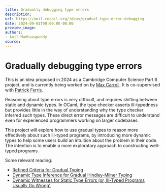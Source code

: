 ```yaml
---
title: Gradually debugging type errors
description:
url: https://anil.recoil.org/ideas/gradual-type-error-debugging
date: 2024-09-01T00:00:00-00:00
preview_image:
authors:
- Anil Madhavapeddy
source:
---
```


<h1>Gradually debugging type errors</h1>
<p>This is an idea proposed in 2024 as a Cambridge Computer Science Part II project, and is currently <span class="idea-ongoing">being worked on</span> by <a href="mailto:mc2372@cam.ac.uk" class="contact">Max Carroll</a>. It is co-supervised with <a href="https://patrick.sirref.org" class="contact">Patrick Ferris</a>.</p>
<p>Reasoning about type errors is very difficult, and requires shifting between
static and dynamic types. In OCaml, the type checker asserts ill-typedness but
provides little in the way of understanding why the type checker inferred such
types. These direct error messages are difficult to understand even for
experienced programmers working on larger codebases.</p>
<p>This project will explore how to use gradual types to reason more effectively
about such ill-typed programs, by introducing more dynamic types to help some
users build an intuition about the problem in their code. The intention is to
enable a more exploratory approach to constructing well-typed programs.</p>
<p>Some relevant reading:</p>
<ul>
<li><a href="https://drops.dagstuhl.de/entities/document/10.4230/LIPIcs.SNAPL.2015.274">Refined Criteria for Gradual Typing</a></li>
<li><a href="https://arxiv.org/abs/1810.12619">Dynamic Type Inference for Gradual Hindley-Milner Typing</a></li>
<li><a href="https://arxiv.org/abs/1606.07557">Dynamic Witnesses for Static Type Errors (or, Ill-Typed Programs Usually Go Wrong)</a></li>
</ul>

